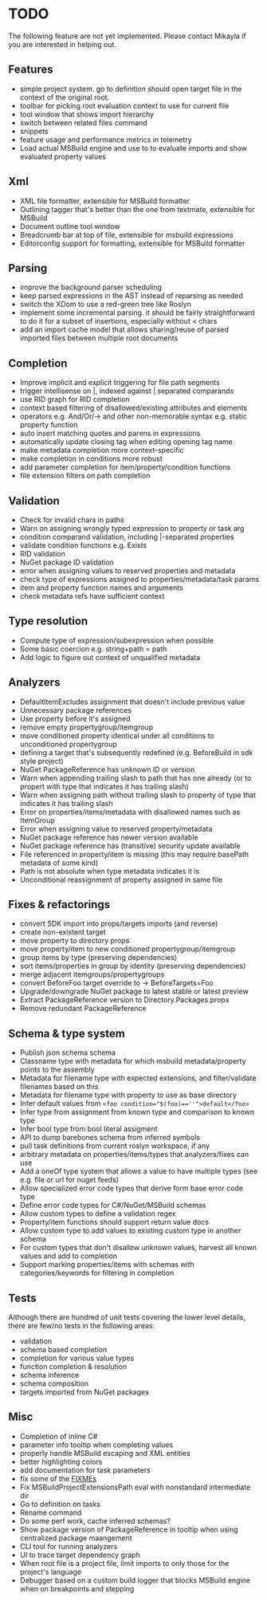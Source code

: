 # TODO

The following feature are not yet implemented. Please contact Mikayla if you are interested in helping out.

## Features

* simple project system. go to definition should open target file in the context of the original root.
* toolbar for picking root evaluation context to use for current file
* tool window that shows import hierarchy
* switch between related files command
* snippets
* feature usage and performance metrics in telemetry
* Load actual MSBuild engine and use to to evaluate imports and show evaluated property values

## Xml

* XML file formatter, extensible for MSBuild formatter
* Outlining tagger that's better than the one from textmate, extensible for MSBuild
* Document outline tool window
* Breadcrumb bar at top of file, extensible for msbuild expressions
* Editorconfig support for formatting, extensible for MSBuild formatter

## Parsing

* improve the background parser scheduling
* keep parsed expressions in the AST instead of reparsing as needed
* switch the XDom to use a red-green tree like Roslyn
* implement some incremental parsing. it should be fairly straightforward to do it for a subset of insertions, especially without < chars
* add an import cache model that allows sharing/reuse of parsed imported files between multiple root documents

## Completion

* Improve implicit and explicit triggering for file path segments
* trigger intellisense on |, indexed against | separated comparands
* use RID graph for RID completion
* context based filtering of disallowed/existing attributes and elements
* operators e.g. And/Or/-> and other non-memorable syntax e.g. static property function
* auto insert matching quotes and parens in expressions
* automatically update closing tag when editing opening tag name
* make metadata completion more context-specific
* make completion in conditions more robust
* add parameter completion for item/property/condition functions
* file extension filters on path completion

## Validation

* Check for invalid chars in paths
* Warn on assigning wrongly typed expression to property or task arg
* condition comparand validation, including |-separated properties
* validate condition functions e.g. Exists
* RID validation
* NuGet package ID validation
* error when assigning values to reserved properties and metadata
* check type of expressions assigned to properties/metadata/task params
* item and property function names and arguments
* check metadata refs have sufficient context

## Type resolution

* Compute type of expression/subexpression when possible
* Some basic coercion e.g. string+path = path
* Add logic to figure out context of unqualified metadata

## Analyzers

* DefaultItemExcludes assignment that doesn't include previous value
* Unnecessary package references
* Use property before it's assigned
* remove empty propertygroup/itemgroup
* move conditioned property identical under all conditions to unconditioned propertygroup
* defining a target that's subsequently redefined (e.g. BeforeBuild in sdk style project)
* NuGet PackageReference has unknown ID or version
* Warn when appending trailing slash to path that has one already (or to propert with type that indicates it has trailing slash)
* Warn when assigning path without trailing slash to property of type that indicates it has trailing slash
* Error on properties/items/metadata with disallowed names such as ItemGroup
* Error when assigning value to reserved property/metadata
* NuGet package reference has newer version available
* NuGet package reference has (transitive) security update available
* File referenced in property/item is missing (this may require basePath metadata of some kind)
* Path is not absolute when type metadata indicates it is
* Unconditional reassignment of property assigned in same file

## Fixes & refactorings

* convert SDK import into props/targets imports (and reverse)
* create non-existent target
* move property to directory props
* move property/item to new conditioned propertygroup/itemgroup
* group items by type (preserving dependencies)
* sort items/properties in group by identity (preserving dependencies)
* merge adjacent itemgroups/propertygroups
* convert BeforeFoo target override to -> BeforeTargets=Foo
* Upgrade/downgrade NuGet package to latest stable or latest preview
* Extract PackageReference version to Directory.Packages.props
* Remove redundant PackageReference

## Schema & type system

* Publish json schema schema
* Classname type with metadata for which msbuild metadata/property points to the assembly
* Metadata for filename type with expected extensions, and filter/validate filenames based on this
* Metadata for filename type with property to use as base directory
* Infer default values from `<foo condition="$(foo)==''">default</foo>`
* Infer type from assignment from known type and comparison to known type
* Infer bool type from bool literal assigment
* API to dump barebones schema from inferred symbols
* pull task definitions from current roslyn workspace, if any
* arbitrary metadata on properties/items/types that analyzers/fixes can use
* Add a oneOf type system that allows a value to have multiple types (see e.g. file or url for nuget feeds)
* Allow specialized error code types that derive form base error code type
* Define error code types for C#/NuGet/MSBuild schemas
* Allow custom types to define a validation regex
* Property/item functions should support return value docs
* Allow custom type to add values to existing custom type in another schema
* For custom types that don't disallow unknown values, harvest all known values and add to completion
* Support marking properties/items with schemas with categories/keywords for filtering in completion

## Tests

Although there are hundred of unit tests covering the lower level details, there are few/no tests in the following areas:

* validation
* schema based completion
* completion for various value types
* function completion & resolution
* schema inference
* schema composition
* targets imported from NuGet packages

## Misc

* Completion of inline C#
* parameter info tooltip when completing values
* properly handle MSBuild escaping and XML entities
* better highlighting colors
* add documentation for task parameters
* fix some of the [FIXMEs](https://github.com/mhutch/MonoDevelop.MSBuildEditor/search?utf8=%E2%9C%93&q=fixme&type=)
* Fix MSBuildProjectExtensionsPath eval with nonstandard intermediate dir
* Go to definition on tasks
* Rename command
* Do some perf work, cache inferred schemas?
* Show package version of PackageReference in tooltip when using centralized package maangement
* CLI tool for running analyzers
* UI to trace target dependency graph
* When root file is a project file, limit imports to only those for the project's language
* Debugger based on a custom build logger that blocks MSBuild engine when on breakpoints and stepping
